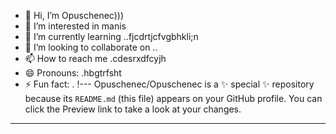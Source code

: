 - 👋 Hi, I’m Opuschenec)))
- 👀 I’m interested in manis
- 🌱 I’m currently learning ..fjcdrtjcfvgbhkli;n
- 💞️ I’m looking to collaborate on ..
- 📫 How to reach me .cdesrxdfcyjh
- 😄 Pronouns: .hbgtrfsht
- ⚡ Fun fact: .
!---
Opuschenec/Opuschenec is a ✨ special ✨ repository because its `README.md` (this file) appears on your GitHub profile.
You can click the Preview link to take a look at your changes.
---
